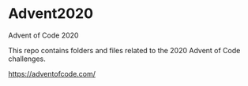 # Advent2020
Advent of Code 2020

This repo contains folders and files related to the 2020 Advent of Code challenges.

https://adventofcode.com/
